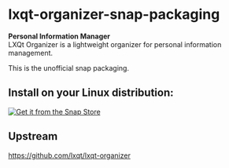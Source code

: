 # lxqt-organizer-snap-packaging

**Personal Information Manager**  
LXQt Organizer is a lightweight organizer for personal information management.  

This is the unofficial snap packaging.  

## Install on your Linux distribution:  

[![Get it from the Snap Store](https://snapcraft.io/static/images/badges/en/snap-store-black.svg)](https://snapcraft.io/lxqt-organizer-snap)

## Upstream

https://github.com/lxqt/lxqt-organizer  
